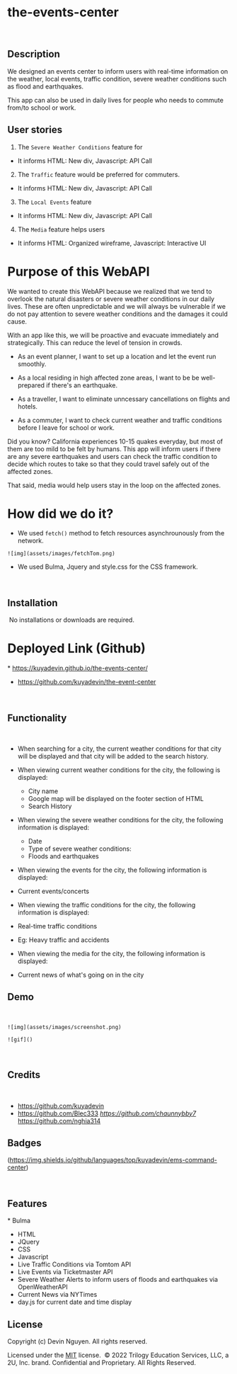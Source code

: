 # the-events-center
​
## Description 

We designed an events center to inform users with real-time information on the weather, local events, traffic condition, severe weather conditions such as flood and earthquakes. 


This app can also be used in daily lives for people who needs to commute from/to school or work. 

## User stories
 
 1. The `Severe Weather Conditions` feature for 
 - It informs HTML: New div, Javascript: API Call

 2. The `Traffic` feature would be preferred for commuters. 
 - It informs HTML: New div, Javascript: API Call

 3. The `Local Events` feature 
 - It informs HTML: New div, Javascript: API Call 

 4. The `Media` feature helps users
 - It informs HTML: Organized wireframe, Javascript: Interactive UI



# Purpose of this WebAPI

We wanted to create this WebAPI because we realized that we tend to overlook the natural disasters or severe weather conditions in our daily lives.
These are often unpredictable and we will always be vulnerable if we do not pay attention to severe weather conditions and the damages it could cause.

With an app like this, we will be proactive and evacuate immediately and strategically. This can reduce the level of tension in crowds.

- As an event planner, I want to set up a location and let the event run smoothly. 

- As a local residing in high affected zone areas, I want to be be well-prepared if there's an earthquake. 

- As a traveller, I want to eliminate unncessary cancellations on flights and hotels.

- As a commuter, I want to check current weather and traffic conditions before I leave for school or work. 

Did you know? California experiences 10-15 quakes everyday, but most of them are too mild to be felt by humans.
This app will inform users if there are any severe earthquakes and users can check the traffic condition to decide which routes to take so that they could travel safely out of the affected zones. 

That said, media would help users stay in the loop on the affected zones.


# How did we do it?

- We used `fetch()` method to fetch resources asynchrounously from the network. 

```
![img](assets/images/fetchTom.png)
```

- We used Bulma, Jquery and style.css for the CSS framework.

​
## Installation
​
No installations or downloads are required. 

# Deployed Link (Github)

​* https://kuyadevin.github.io/the-events-center/

* https://github.com/kuyadevin/the-event-center

​
## Functionality 
​
- When searching for a city, the current weather conditions for that city will be displayed and that city will be added to the search history. 
  
- When viewing current weather conditions for the city, the following is displayed:
  * City name 
  * Google map will be displayed on the footer section of HTML 
  * Search History

  
- When viewing the severe weather conditions for the city, the following information is displayed:
  * Date
  * Type of severe weather conditions:
  - Floods and earthquakes

- When viewing the events for the city, the following information is displayed:
* Current events/concerts 

- When viewing the traffic conditions for the city, the following information is displayed:
* Real-time traffic conditions
- Eg: Heavy traffic and accidents

- When viewing the media for the city, the following information is displayed:
* Current news of what's going on in the city


## Demo 

​
```
![img](assets/images/screenshot.png)

![gif]()
```
​
​
## Credits
​
* https://github.com/kuyadevin
* https://github.com/Blec333
*​ https://github.com/chaunnybby7
​* https://github.com/nghia314


## Badges

(https://img.shields.io/github/languages/top/kuyadevin/ems-command-center)


​
## Features

​* Bulma
* HTML
* JQuery
* CSS
* Javascript 
​
* Live Traffic Conditions via Tomtom API
* Live Events via Ticketmaster API
* Severe Weather Alerts to inform users of floods and earthquakes via OpenWeatherAPI
* Current News via NYTimes 
* day.js for current date and time display




## License

  Copyright (c) Devin Nguyen. All rights reserved.
  
  Licensed under the [MIT](LICENSE) license.
​
© 2022 Trilogy Education Services, LLC, a 2U, Inc. brand. Confidential and Proprietary. All Rights Reserved.
